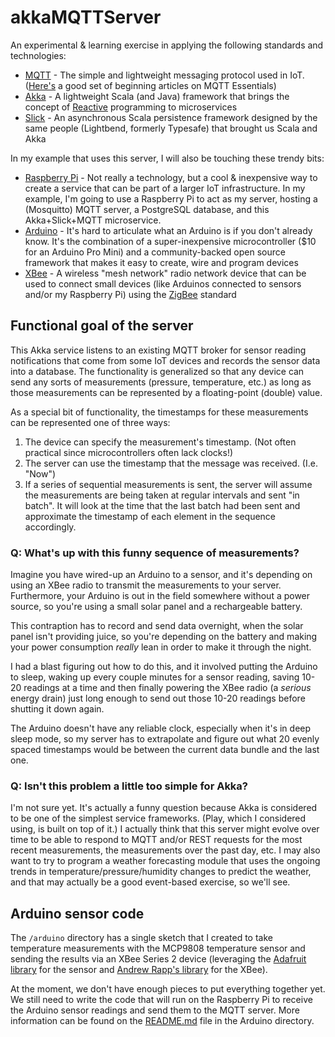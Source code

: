 # akkaMQTTServer
An experimental &amp; learning exercise in applying the following standards
and technologies:

* [MQTT](http://mqtt.org) - The simple and lightweight messaging protocol used in IoT. ([Here's](http://www.hivemq.com/blog/mqtt-essentials/) a good set of beginning articles on MQTT Essentials)
* [Akka](http://akka.io) - A lightweight Scala (and Java) framework that brings the concept of [Reactive](http://www.reactivemanifesto.org) programming to microservices
* [Slick](http://slick.lightbend.com) - An asynchronous Scala persistence framework designed by the same people (Lightbend, formerly Typesafe) that brought us Scala and Akka

In my example that uses this server, I will also be touching these trendy bits:

* [Raspberry Pi](https://www.raspberrypi.org) - Not really a technology, but a cool &amp; inexpensive way to create a  service that can be part of a larger IoT infrastructure. In my example, I'm going to use a Raspberry Pi to act as my server, hosting a (Mosquitto) MQTT server, a PostgreSQL database, and this Akka+Slick+MQTT microservice.
* [Arduino](https://ww.arduino.cc) - It's hard to articulate what an Arduino is if you don't already know. It's the combination of a super-inexpensive microcontroller ($10 for an Arduino Pro Mini) and a community-backed open source framework that makes it easy to create, wire and program devices
* [XBee](https://www.arduino.cc) - A wireless "mesh network" radio network device that can be used to connect small devices (like Arduinos connected to sensors and/or my Raspberry Pi) using the [ZigBee](http://www.zigbee.org) standard

## Functional goal of the server

This Akka service listens to an existing MQTT broker for  sensor reading notifications that come from some IoT devices and records the sensor data into a database. The functionality is generalized so that any device can send any sorts of measurements (pressure, temperature, etc.) as long as those measurements can be represented by a floating-point (double) value.

As a special bit of functionality, the timestamps for these measurements can be represented one of three ways:

1. The device can specify the measurement's timestamp. (Not often practical since microcontrollers often lack clocks!)
2. The server can use the timestamp that the message was received. (I.e. "Now")
3. If a series of sequential measurements is sent, the server will assume the measurements are being taken at regular intervals and sent "in batch". It will look at the time that the last batch had been sent and approximate the timestamp of each element in the sequence accordingly.

### Q: What's up with this funny sequence of measurements?

Imagine you have wired-up an Arduino to a sensor, and it's depending on using an XBee radio to transmit the measurements to your server. Furthermore, your Arduino is out in the field somewhere without a power source, so you're using a small solar panel and a rechargeable battery.

This contraption has to record and send data overnight, when the solar panel isn't providing juice, so you're depending on the battery and making your power consumption _really_ lean in order to make it through the night.

I had a blast figuring out how to do this, and it involved putting the Arduino to sleep, waking up every couple minutes for a sensor reading, saving 10-20 readings at a time and then finally powering the XBee radio (a _serious_ energy drain) just long enough to send out those 10-20 readings before shutting it down again.

The Arduino doesn't have any reliable clock, especially when it's in deep sleep mode, so my server has to extrapolate and figure out what 20 evenly spaced timestamps would be between the current data bundle and the last one.

### Q: Isn't this problem a little too simple for Akka?

I'm not sure yet. It's actually a funny question because Akka is considered to be one of the simplest service frameworks. (Play, which I considered using, is built on top of it.) I actually think that this server might evolve over time to be able to respond to MQTT and/or REST requests for the most recent measurements, the measurements over the past day, etc. I may also want to try to program a weather forecasting module that uses the ongoing trends in temperature/pressure/humidity changes to predict the weather, and that may actually be a good event-based exercise, so we'll see.

## Arduino sensor code

The `/arduino` directory has a single sketch that I created to take temperature
measurements with the MCP9808 temperature sensor and sending the results via an
XBee Series 2 device (leveraging the [Adafruit library](https://github.com/adafruit/Adafruit_MCP9808_Library) for the sensor and [Andrew Rapp's library](https://github.com/andrewrapp/xbee-arduino) for the XBee).

At the moment, we don't have enough pieces to put everything together yet. We still
need to write the code that will run on the Raspberry Pi to receive the Arduino
sensor readings and send them to the MQTT server. More information can be found on
the [README.md](arduino/README.md) file in the Arduino directory.